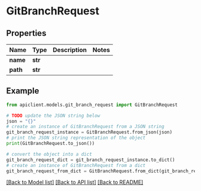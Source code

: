 # GitBranchRequest


## Properties

Name | Type | Description | Notes
------------ | ------------- | ------------- | -------------
**name** | **str** |  | 
**path** | **str** |  | 

## Example

```python
from apiclient.models.git_branch_request import GitBranchRequest

# TODO update the JSON string below
json = "{}"
# create an instance of GitBranchRequest from a JSON string
git_branch_request_instance = GitBranchRequest.from_json(json)
# print the JSON string representation of the object
print(GitBranchRequest.to_json())

# convert the object into a dict
git_branch_request_dict = git_branch_request_instance.to_dict()
# create an instance of GitBranchRequest from a dict
git_branch_request_from_dict = GitBranchRequest.from_dict(git_branch_request_dict)
```
[[Back to Model list]](../README.md#documentation-for-models) [[Back to API list]](../README.md#documentation-for-api-endpoints) [[Back to README]](../README.md)


